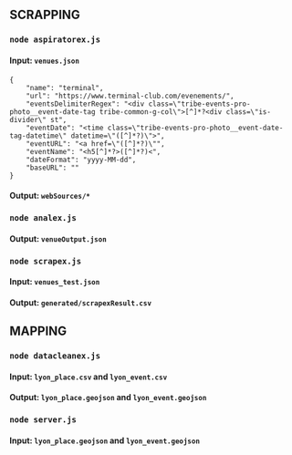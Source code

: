 
## SCRAPPING
### ``` node aspiratorex.js ```

#### Input: ```venues.json```
```
{
    "name": "terminal",
    "url": "https://www.terminal-club.com/evenements/",
    "eventsDelimiterRegex": "<div class=\"tribe-events-pro-photo__event-date-tag tribe-common-g-col\">[^]*?<div class=\"is-divider\" st",
    "eventDate": "<time class=\"tribe-events-pro-photo__event-date-tag-datetime\" datetime=\"([^]*?)\">",
    "eventURL": "<a href=\"([^]*?)\"",
    "eventName": "<h5[^]*?>([^]*?)<",
    "dateFormat": "yyyy-MM-dd",
    "baseURL": ""
}
```
#### Output: ```webSources/*```

### ```node analex.js```

#### Output: ```venueOutput.json```

### ```node scrapex.js```

#### Input: ```venues_test.json```

#### Output: ```generated/scrapexResult.csv```

## MAPPING
### ``` node datacleanex.js ```
#### Input: ```lyon_place.csv``` and ```lyon_event.csv```
#### Output: ```lyon_place.geojson``` and ```lyon_event.geojson```

### ``` node server.js ```
#### Input: ```lyon_place.geojson``` and ```lyon_event.geojson```
